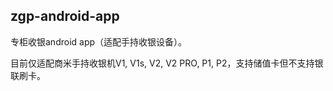 ## zgp-android-app

专柜收银android app（适配手持收银设备）。

目前仅适配商米手持收银机V1, V1s, V2, V2 PRO, P1, P2，支持储值卡但不支持银联刷卡。